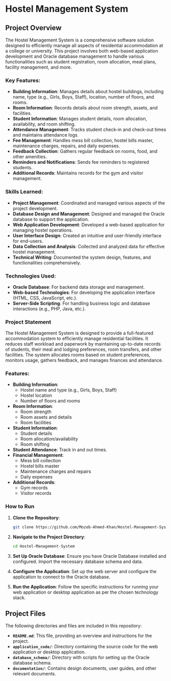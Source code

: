 # Hostel Management System

## Project Overview

The Hostel Management System is a comprehensive software solution designed to efficiently manage all aspects of residential accommodation at a college or university. This project involves both web-based application development and Oracle database management to handle various functionalities such as student registration, room allocation, meal plans, facility management, and more.

### Key Features:
- **Building Information**: Manages details about hostel buildings, including name, type (e.g., Girls, Boys, Staff), location, number of floors, and rooms.
- **Room Information**: Records details about room strength, assets, and facilities.
- **Student Information**: Manages student details, room allocation, availability, and room shifting.
- **Attendance Management**: Tracks student check-in and check-out times and maintains attendance logs.
- **Fee Management**: Handles mess bill collection, hostel bills master, maintenance charges, repairs, and daily expenses.
- **Feedback Collection**: Gathers regular feedback on rooms, food, and other amenities.
- **Reminders and Notifications**: Sends fee reminders to registered students.
- **Additional Records**: Maintains records for the gym and visitor management.

### Skills Learned:
- **Project Management**: Coordinated and managed various aspects of the project development.
- **Database Design and Management**: Designed and managed the Oracle database to support the application.
- **Web Application Development**: Developed a web-based application for managing hostel operations.
- **User Interface Design**: Created an intuitive and user-friendly interface for end-users.
- **Data Collection and Analysis**: Collected and analyzed data for effective hostel management.
- **Technical Writing**: Documented the system design, features, and functionalities comprehensively.

### Technologies Used:
- **Oracle Database**: For backend data storage and management.
- **Web-based Technologies**: For developing the application interface (HTML, CSS, JavaScript, etc.).
- **Server-Side Scripting**: For handling business logic and database interactions (e.g., PHP, Java, etc.).

### Project Statement

The Hostel Management System is designed to provide a full-featured accommodation system to efficiently manage residential facilities. It reduces staff workload and paperwork by maintaining up-to-date records of students, their meal and lodging preferences, room transfers, and other facilities. The system allocates rooms based on student preferences, monitors usage, gathers feedback, and manages finances and attendance.

### Features:
- **Building Information**:
  - Hostel name and type (e.g., Girls, Boys, Staff)
  - Hostel location
  - Number of floors and rooms
- **Room Information**:
  - Room strength
  - Room assets and details
  - Room facilities
- **Student Information**:
  - Student details
  - Room allocation/availability
  - Room shifting
- **Student Attendance**: Track in and out times.
- **Financial Management**:
  - Mess bill collection
  - Hostel bills master
  - Maintenance charges and repairs
  - Daily expenses
- **Additional Records**:
  - Gym records
  - Visitor records

### How to Run

1. **Clone the Repository**:
   ```bash
   git clone https://github.com/Mozeb-Ahmed-Khan/Hostel-Management-System.git

2. **Navigate to the Project Directory**:
   ```bash
   cd Hostel-Management-System

3. **Set Up Oracle Database**: Ensure you have Oracle Database installed and configured. Import the necessary database schema and data.

4. **Configure the Application**: Set up the web server and configure the application to connect to the Oracle database.

5. **Run the Application**: Follow the specific instructions for running your web application or desktop application as per the chosen technology stack.

## Project Files

The following directories and files are included in this repository:

- **`README.md`**: This file, providing an overview and instructions for the project.
- **`application_code/`**: Directory containing the source code for the web application or desktop application.
- **`database_schema/`**: Directory with scripts for setting up the Oracle database schema.
- **`documentation/`**: Contains design documents, user guides, and other relevant documents.
   
